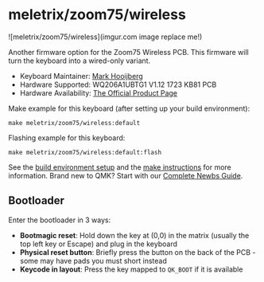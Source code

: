 # meletrix/zoom75/wireless

![meletrix/zoom75/wireless](imgur.com image replace me!)

Another firmware option for the Zoom75 Wireless PCB. This firmware will turn the keyboard into a wired-only variant.

* Keyboard Maintainer: [Mark Hooijberg](https://github.com/MHooijberg)
* Hardware Supported: WQ206A1UBTG1 V1.12 1723 KB81 PCB
* Hardware Availability: [The Official Product Page](https://meletrix.com/products/zoom75-collection)

Make example for this keyboard (after setting up your build environment):

    make meletrix/zoom75/wireless:default

Flashing example for this keyboard:

    make meletrix/zoom75/wireless:default:flash

See the [build environment setup](https://docs.qmk.fm/#/getting_started_build_tools) and the [make instructions](https://docs.qmk.fm/#/getting_started_make_guide) for more information. Brand new to QMK? Start with our [Complete Newbs Guide](https://docs.qmk.fm/#/newbs).

## Bootloader

Enter the bootloader in 3 ways:

* **Bootmagic reset**: Hold down the key at (0,0) in the matrix (usually the top left key or Escape) and plug in the keyboard
* **Physical reset button**: Briefly press the button on the back of the PCB - some may have pads you must short instead
* **Keycode in layout**: Press the key mapped to `QK_BOOT` if it is available
